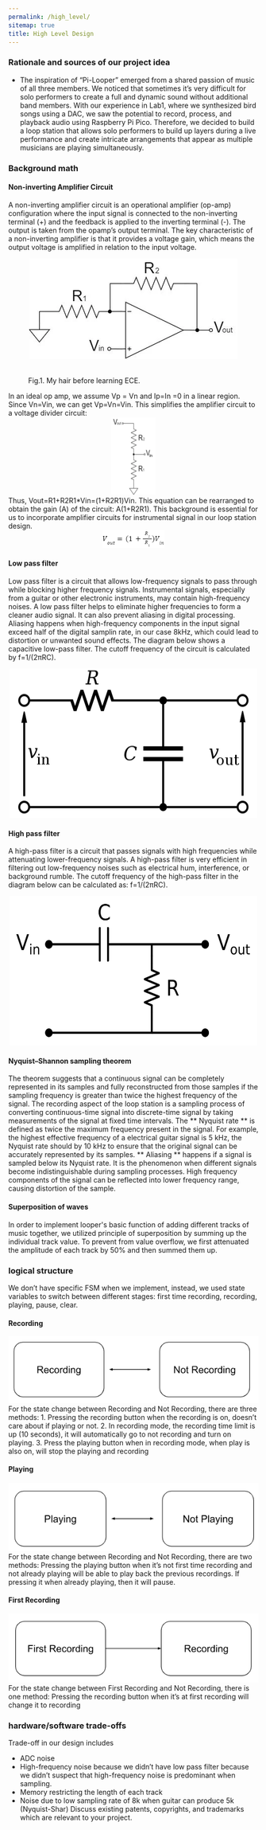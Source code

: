 ```yaml
---
permalink: /high_level/
sitemap: true
title: High Level Design
---
```


### Rationale and sources of our project idea
* The inspiration of “Pi-Looper” emerged from a shared passion of music of all three members. We noticed that sometimes it’s very difficult for solo performers to create a full and dynamic sound without additional band members. With our experience in Lab1, where we synthesized bird songs using a DAC, we saw the potential to record, process, and playback audio using Raspberry Pi Pico. Therefore, we decided to build a loop station that allows solo performers to build up layers during a live performance and create intricate arrangements that appear as multiple musicians are playing simultaneously.

### Background math
#### Non-inverting Amplifier Circuit
A non-inverting amplifier circuit is an operational amplifier (op-amp) configuration where the input signal is connected to the non-inverting terminal (+) and the feedback is applied to the inverting terminal (-). The output is taken from the opamp’s output terminal. The key characteristic of a non-inverting amplifier is that it provides a voltage gain, which means the output voltage is amplified in relation to the input voltage. 
<center><img src="images/image16.png"></center>
<figure style="width: 300px" class="align-center">
  <img src="{{ '/images/lab1/construction1.JPG' | absolute_url }}" alt="">
  <figcaption>Fig.1. My hair before learning ECE.</figcaption>
</figure> 
In an ideal op amp, we assume Vp = Vn and Ip=In =0 in a linear region. Since Vn=Vin, we can get  Vp=Vn=Vin. This simplifies the amplifier circuit to a voltage divider circuit:
<center><img src="images/image17.png"></center>
Thus,  Vout=R1+R2R1*Vin=(1+R2R1)Vin. This equation can be rearranged to obtain the gain (A) of the circuit: A(1+R2R1). This background is essential for us to incorporate amplifier circuits for instrumental signal in our loop station design.
<center><img src="images/image7.png"></center>

#### Low pass filter
Low pass filter is a circuit that allows low-frequency signals to pass through while blocking higher frequency signals. Instrumental signals, especially from a guitar or other electronic instruments, may contain high-frequency noises. A low pass filter helps to eliminate higher frequencies to form a cleaner audio signal. It can also prevent aliasing in digital processing. Aliasing happens when high-frequency components in the input signal exceed half of the digital samplin rate, in our case 8kHz, which could lead to distortion or unwanted sound effects. The diagram below shows a capacitive low-pass filter. The cutoff frequency of the circuit is calculated by f=1/(2πRC). 
<center><img src="images/image23.png" width=500 height=300></center>

#### High pass filter
A high-pass filter is a circuit that passes signals with high frequencies while attenuating lower-frequency signals. A high-pass filter is very efficient in filtering out low-frequency noises such as electrical hum, interference, or background rumble. The cutoff frequency of the high-pass filter in the diagram below can be calculated as: f=1/(2πRC). 
<center><img src="images/image21.png" width=500 height=300></center>

#### Nyquist–Shannon sampling theorem
The theorem suggests that a continuous signal can be completely represented in its samples and fully reconstructed from those samples if the sampling frequency is greater than twice the highest frequency of the signal. The recording aspect of the loop station is a sampling process of converting continuous-time signal into discrete-time signal by taking measurements of the signal at fixed time intervals. 
The ** Nyquist rate ** is defined as twice the maximum frequency present in the signal. For example, the highest effective frequency of a electrical guitar signal is 5 kHz, the Nyquist rate should by 10 kHz to ensure that the original signal can be accurately represented by its samples.
** Aliasing ** happens if a signal is sampled below its Nyquist rate. It is the phenomenon when different signals become indistinguishable during sampling processes. High frequency components of the signal can be reflected into lower frequency range, causing distortion of the sample.

#### Superposition of waves
In order to implement looper's basic function of adding different tracks of music together, we utilized principle of superposition by summing up the individual track value. To prevent from value overflow, we first attenuated the amplitude of each track by 50% and then summed them up. 

### logical structure
We don’t have specific FSM when we implement, instead, we used state variables to switch between different stages: first time recording, recording, playing, pause, clear.

#### Recording
<center><img src="images/image19.png"></center>
For the state change between Recording and Not Recording, there are three methods:
1. Pressing the recording button when the recording is on, doesn’t care about if playing or not.
2. In recording mode, the recording time limit is up (10 seconds), it will automatically go to not recording and turn on playing. 
3. Press the playing button when in recording mode, when play is also on, will stop the playing and recording

#### Playing
<center><img src="images/image12.png"></center>
For the state change between Recording and Not Recording, there are two methods:
Pressing the playing button when it’s not first time recording and not already playing will be able to play back the previous recordings. 
If pressing it when already playing, then it will pause.

#### First Recording 
<center><img src="images/image10.png"></center>
For the state change between First Recording and Not Recording, there is one method: 
Pressing the recording button when it’s at first recording will change it to recording


### hardware/software trade-offs
Trade-off in our design includes 
* ADC noise
* High-frequency noise because we didn’t have low pass filter because we didn’t suspect that high-frequency noise is predominant when sampling.
* Memory restricting the length of each track
* Noise due to low sampling rate of 8k when guitar can produce 5k (Nyquist-Shar)
Discuss existing patents, copyrights, and trademarks which are relevant to your project.
